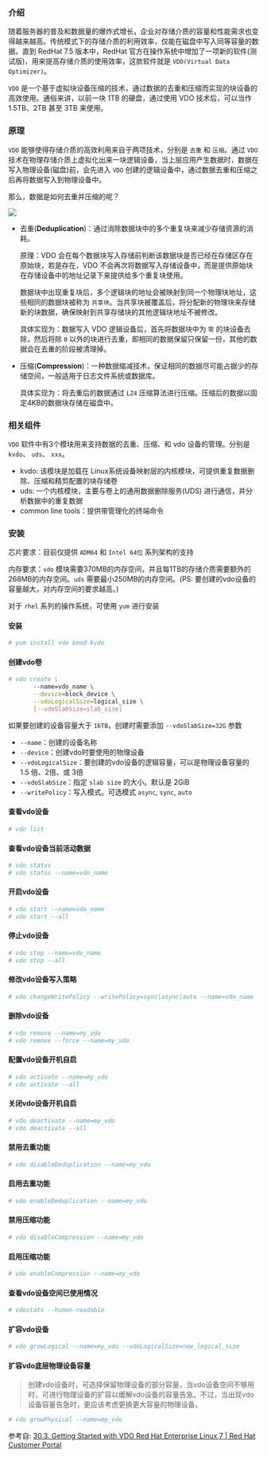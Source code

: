 ### 介绍

随着服务器的普及和数据量的爆炸式增长，企业对存储介质的容量和性能需求也变得越来越高。传统模式下的存储介质的利用效率，仅能在磁盘中写入同等容量的数据。直到 RedHat 7.5 版本中，RedHat 官方在操作系统中增加了一项新的软件(测试版)，用来提高存储介质的使用效率，这款软件就是 `VDO(Virtual Data Optimizer)`。

`VDO` 是一个基于虚拟块设备压缩的技术，通过数据的去重和压缩而实现的块设备的高效使用。通俗来讲，以前一块 1TB 的硬盘，通过使用 VDO 技术后，可以当作 1.5TB、2TB 甚至 3TB 来使用。

### 原理

`VDO` 能够使得存储介质的高效利用来自于两项技术，分别是 `去重` 和 `压缩`。通过 `VDO` 技术在物理存储介质上虚拟化出来一块逻辑设备，当上层应用产生数据时，数据在写入物理设备(磁盘)前，会先进入 `VDO` 创建的逻辑设备中，通过数据去重和压缩之后再将数据写入到物理设备中。

那么，数据是如何去重并压缩的呢？

![](../../../WorkSpace/notes/img/vdo-1.png) 

- 去重(**Deduplication**)：通过消除数据块中的多个重复块来减少存储资源的消耗。
  
  原理：VDO 会在每个数据块写入存储前判断该数据块是否已经在存储区存在原始块，若是存在，VDO 不会再次将数据写入存储设备中，而是提供原始块在存储设备中的地址记录下来提供给多个重复块使用。
  
  数据块中出现重复块后，多个逻辑块的地址会被映射到同一个物理块地址，这些相同的数据块被称为 `共享块`。当共享块被覆盖后，将分配新的物理块来存储新的块数据，确保映射到共享存储块的其他逻辑块地址不被修改。
  
  具体实现为：数据写入 VDO 逻辑设备后，首先将数据块中为 `零` 的块设备去除，然后将除 `0` 以外的块进行去重，即相同的数据保留只保留一份，其他的数据会在去重的阶段被清理掉。

- 压缩(**Compression**)：一种数据缩减技术，保证相同的数据尽可能占据少的存储空间，一般适用于日志文件系统或数据库。
  
  具体实现为：将去重后的数据通过 `LZ4` 压缩算法进行压缩。压缩后的数据以固定4KB的数据块存储在磁盘中。

### 相关组件

`VDO` 软件中有3个模块用来支持数据的去重、压缩、和 vdo 设备的管理。分别是 `kvdo`、 `uds`、 `xxx`。

- kvdo: 该模块是加载在 Linux系统设备映射层的内核模块，可提供重复数据删除、压缩和精剪配置的块存储卷
- uds: 一个内核模块，主要与卷上的通用数据删除服务(UDS) 进行通信，并分析数据中的重复数据 
- common line tools：提供带管理化的终端命令

### 安装

芯片要求：目前仅提供 `ADM64` 和 `Intel 64位` 系列架构的支持

内存要求：`vdo` 模块需要370MB的内存空间，并且每1TB的存储介质需要额外的268MB的内存空间。`uds` 需要最小250MB的内存空间。(PS: 要创建的vdo设备的容量越大，对内存空间的要求越高。)

对于 `rhel` 系列的操作系统，可使用 `yum` 进行安装

#### 安装

```bash
# yum install vdo kmod-kvdo
```

#### 创建vdo卷

```bash
# vdo create \
       --name=vdo_name \
       --device=block_device \
       --vdoLogicalSize=logical_size \
       [--vdoSlabSize=slab_size]
```

如果要创建的设备容量大于 `16TB`，创建时需要添加 `--vdoSlabSize=32G` 参数

- `--name`：创建的设备名称
- `--device`：创建vdo时要使用的物理设备
- `--vdoLogicalSize`：要创建的vdo设备的逻辑容量，可以是物理设备容量的 1.5 倍、2倍、或 3倍
- `--vdoSlabSize`：指定 `slab size` 的大小。默认是 2GiB
- `--writePolicy`：写入模式。可选模式 `async`, `sync`, `auto`

#### 查看vdo设备

```bash
# vdo list
```

#### 查看vdo设备当前活动数据

```bash
# vdo status
# vdo status --name=vdo_name
```

#### 开启vdo设备

```bash
# vdo start --name=vdo_name
# vdo start --all
```

#### 停止vdo设备

```bash
# vdo stop --name=vdo_name
# vdo stop --all
```

#### 修改vdo设备写入策略

```bash
# vdo changeWritePolicy --writePolicy=sync|async|auto --name=vdo_name
```

#### 删除vdo设备

```bash
# vdo remove --name=my_vdo
# vdo remove --force --name=my_vdo
```

#### 配置vdo设备开机自启

```bash
# vdo activate --name=my_vdo
# vdo activate --all
```

#### 关闭vdo设备开机自启

```bash
# vdo deactivate --name=my_vdo
# vdo deactivate --all
```

#### 禁用去重功能

```bash
# vdo disableDeduplication --name=my_vdo
```

#### 启用去重功能

```bash
# vdo enableDeduplication --name=my_vdo
```

#### 禁用压缩功能

```bash
# vdo disableCompression --name=my_vdo
```

#### 启用压缩功能

```bash
# vdo enableCompression --name=my_vdo
```

#### 查看vdo设备空间已使用情况

```bash
# vdostats --human-readable
```

#### 扩容vdo设备

```bash
# vdo growLogical --name=my_vdo --vdoLogicalSize=new_logical_size
```

#### 扩容vdo底层物理设备容量

> 创建vdo设备时，可选择保留物理设备的部分容量，当vdo设备空间不够用时，可进行物理设备的扩容以缓解vdo设备的容量告急。不过，当出现vdo设备容量告急时，更应该考虑更换更大容量的物理设备。

```bash
# vdo growPhysical --name=my_vdo
```

参考自: [30.3. Getting Started with VDO Red Hat Enterprise Linux 7 | Red Hat Customer Portal](https://access.redhat.com/documentation/en-us/red_hat_enterprise_linux/7/html/storage_administration_guide/vdo-quick-start)
